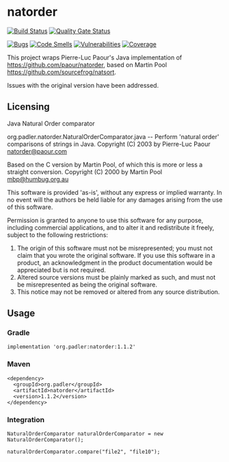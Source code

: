 # natorder
[![Build Status](https://travis-ci.org/616slayer616/natorder.svg?branch=master)](https://travis-ci.org/616slayer616/natorder)
[![Quality Gate Status](https://sonarcloud.io/api/project_badges/measure?project=616slayer616_natorder&metric=alert_status)](https://sonarcloud.io/dashboard?id=616slayer616_natorder)

[![Bugs](https://sonarcloud.io/api/project_badges/measure?project=616slayer616_natorder&metric=bugs)](https://sonarcloud.io/dashboard?id=616slayer616_natorder)
[![Code Smells](https://sonarcloud.io/api/project_badges/measure?project=616slayer616_natorder&metric=code_smells)](https://sonarcloud.io/dashboard?id=616slayer616_natorder)
[![Vulnerabilities](https://sonarcloud.io/api/project_badges/measure?project=616slayer616_natorder&metric=vulnerabilities)](https://sonarcloud.io/dashboard?id=616slayer616_natorder)
[![Coverage](https://sonarcloud.io/api/project_badges/measure?project=616slayer616_natorder&metric=coverage)](https://sonarcloud.io/dashboard?id=616slayer616_natorder)


This project wraps Pierre-Luc Paour's Java implementation of <https://github.com/paour/natorder>, based on Martin Pool <https://github.com/sourcefrog/natsort>.

Issues with the original version have been addressed.


## Licensing
Java Natural Order comparator

org.padler.natorder.NaturalOrderComparator.java -- Perform 'natural order' comparisons of strings in Java.
 Copyright (C) 2003 by Pierre-Luc Paour <natorder@paour.com>

 Based on the C version by Martin Pool, of which this is more or less a straight conversion.
 Copyright (C) 2000 by Martin Pool <mbp@humbug.org.au>

 This software is provided 'as-is', without any express or implied
 warranty.  In no event will the authors be held liable for any damages
 arising from the use of this software.

 Permission is granted to anyone to use this software for any purpose,
 including commercial applications, and to alter it and redistribute it
 freely, subject to the following restrictions:

 1. The origin of this software must not be misrepresented; you must not
 claim that you wrote the original software. If you use this software
 in a product, an acknowledgment in the product documentation would be
 appreciated but is not required.
 2. Altered source versions must be plainly marked as such, and must not be
 misrepresented as being the original software.
 3. This notice may not be removed or altered from any source distribution.

## Usage

### Gradle
```
implementation 'org.padler:natorder:1.1.2'
```

### Maven
```
<dependency>
  <groupId>org.padler</groupId>
  <artifactId>natorder</artifactId>
  <version>1.1.2</version>
</dependency>
```

### Integration

```
NaturalOrderComparator naturalOrderComparator = new NaturalOrderComparator();

naturalOrderComparator.compare("file2", "file10");
```
